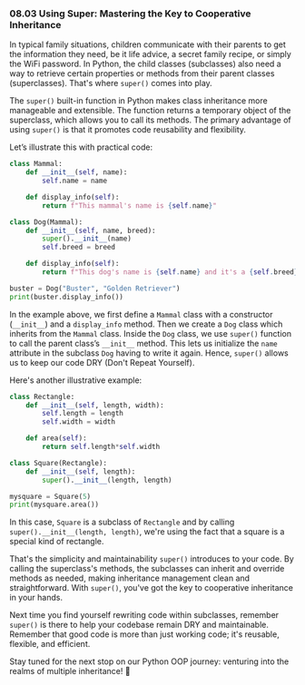 ### 08.03 Using Super: Mastering the Key to Cooperative Inheritance

In typical family situations, children communicate with their parents to get the information they need, be it life advice, a secret family recipe, or simply the WiFi password. In Python, the child classes (subclasses) also need a way to retrieve certain properties or methods from their parent classes (superclasses). That's where `super()` comes into play.

The `super()` built-in function in Python makes class inheritance more manageable and extensible. The function returns a temporary object of the superclass, which allows you to call its methods. The primary advantage of using `super()` is that it promotes code reusability and flexibility.

Let’s illustrate this with practical code:

```python
class Mammal:
    def __init__(self, name):
        self.name = name

    def display_info(self):
        return f"This mammal's name is {self.name}"

class Dog(Mammal):
    def __init__(self, name, breed):
        super().__init__(name)
        self.breed = breed

    def display_info(self):
        return f"This dog's name is {self.name} and it's a {self.breed}"

buster = Dog("Buster", "Golden Retriever")
print(buster.display_info())
```

In the example above, we first define a `Mammal` class with a constructor (`__init__`) and a `display_info` method. Then we create a `Dog` class which inherits from the `Mammal` class. Inside the `Dog` class, we use `super()` function to call the parent class’s `__init__` method. This lets us initialize the `name` attribute in the subclass `Dog` having to write it again. Hence, `super()` allows us to keep our code DRY (Don't Repeat Yourself).

Here's another illustrative example:

```python
class Rectangle:
    def __init__(self, length, width):
        self.length = length
        self.width = width

    def area(self):
        return self.length*self.width

class Square(Rectangle):
    def __init__(self, length):
        super().__init__(length, length)

mysquare = Square(5)
print(mysquare.area())
```

In this case, `Square` is a subclass of `Rectangle` and by calling `super().__init__(length, length)`, we're using the fact that a square is a special kind of rectangle.

That's the simplicity and maintainability `super()` introduces to your code. By calling the superclass's methods, the subclasses can inherit and override methods as needed, making inheritance management clean and straightforward. With `super()`, you've got the key to cooperative inheritance in your hands.

Next time you find yourself rewriting code within subclasses, remember `super()` is there to help your codebase remain DRY and maintainable. Remember that good code is more than just working code; it's reusable, flexible, and efficient.

Stay tuned for the next stop on our Python OOP journey: venturing into the realms of multiple inheritance! 🚀